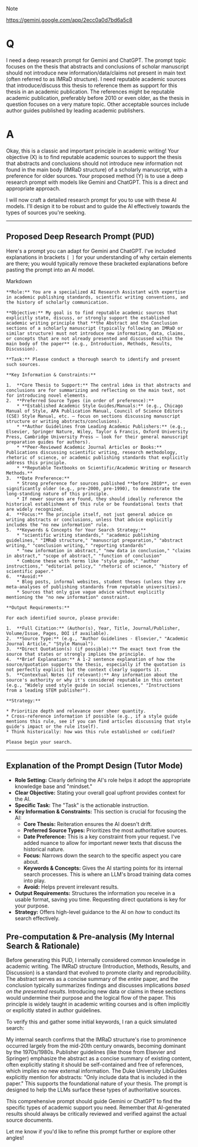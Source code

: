
>[!Note]
>
> https://gemini.google.com/app/2ecc0a0d7bd6a5c8

# Q

I need a deep research prompt for Gemini and ChatGPT. The prompt topic focuses on the thesis that abstracts and conclusions of scholar manuscript should not introduce new information/data/claims not present in main text (often referred to as IMRaD structure). I need reputable academic sources that introduce/discuss this thesis to reference them as support for this thesis in an academic publication. The references might be reputable academic publication, preferably before 2010 or even older, as the thesis in question focuses on a very mature topic. Other acceptable sources include author guides published by leading academic publishers.

# A

Okay, this is a classic and important principle in academic writing! Your objective (X) is to find reputable academic sources to support the thesis that abstracts and conclusions should not introduce new information not found in the main body (IMRaD structure) of a scholarly manuscript, with a preference for older sources. Your proposed method (Y) is to use a deep research prompt with models like Gemini and ChatGPT. This is a direct and appropriate approach.

I will now craft a detailed research prompt for you to use with these AI models. I'll design it to be robust and to guide the AI effectively towards the types of sources you're seeking.

---

## **Proposed Deep Research Prompt (PUD)**

Here's a prompt you can adapt for Gemini and ChatGPT. I've included explanations in brackets `[ ]` for your understanding of why certain elements are there; you would typically remove these bracketed explanations before pasting the prompt into an AI model.

Markdown

```
**Role:** You are a specialized AI Research Assistant with expertise in academic publishing standards, scientific writing conventions, and the history of scholarly communication.

**Objective:** My goal is to find reputable academic sources that explicitly state, discuss, or strongly support the established academic writing principle that **the Abstract and the Conclusion sections of a scholarly manuscript (typically following an IMRaD or similar structure) must not introduce new information, data, claims, or concepts that are not already presented and discussed within the main body of the paper** (e.g., Introduction, Methods, Results, Discussion).

**Task:** Please conduct a thorough search to identify and present such sources.

**Key Information & Constraints:**

1.  **Core Thesis to Support:** The central idea is that abstracts and conclusions are for summarizing and reflecting on the main text, not for introducing novel elements.
2.  **Preferred Source Types (in order of preference):**
    * **Established Academic Style Guides/Manuals:** (e.g., Chicago Manual of Style, APA Publication Manual, Council of Science Editors (CSE) Style Manual, etc. – focus on sections discussing manuscript structure or writing abstracts/conclusions).
    * **Author Guidelines from Leading Academic Publishers:** (e.g., Elsevier, Springer Nature, Wiley, Taylor & Francis, Oxford University Press, Cambridge University Press – look for their general manuscript preparation guides for authors).
    * **Peer-Reviewed Academic Journal Articles or Books:** Publications discussing scientific writing, research methodology, rhetoric of science, or academic publishing standards that explicitly address this principle.
    * **Reputable Textbooks on Scientific/Academic Writing or Research Methods.**
3.  **Date Preference:**
    * Strong preference for sources published **before 2010**, or even significantly older (e.g., pre-2000, pre-1990), to demonstrate the long-standing nature of this principle.
    * If newer sources are found, they should ideally reference the historical establishment of this rule or be foundational texts that are widely recognized.
4.  **Focus:** The principle itself, not just general advice on writing abstracts or conclusions, unless that advice explicitly includes the "no new information" rule.
5.  **Keywords & Concepts for Your Search Strategy:**
    * "scientific writing standards," "academic publishing guidelines," "IMRaD structure," "manuscript preparation," "abstract writing," "conclusion writing," "reporting standards"
    * "new information in abstract," "new data in conclusion," "claims in abstract," "scope of abstract," "function of conclusion"
    * Combine these with terms like "style guide," "author instructions," "editorial policy," "rhetoric of science," "history of scientific paper."
6.  **Avoid:**
    * Blog posts, informal websites, student theses (unless they are meta-analyses of publishing standards from reputable universities).
    * Sources that only give vague advice without explicitly mentioning the "no new information" constraint.

**Output Requirements:**

For each identified source, please provide:

1.  **Full Citation:** (Author(s), Year, Title, Journal/Publisher, Volume/Issue, Pages, DOI if available).
2.  **Source Type:** (e.g., "Author Guidelines - Elsevier," "Academic Journal Article," "Style Manual").
3.  **Direct Quotation(s) (if possible):** The exact text from the source that states or strongly implies the principle.
4.  **Brief Explanation:** A 1-2 sentence explanation of how the source/quotation supports the thesis, especially if the quotation is not perfectly explicit but the context clearly supports it.
5.  **Contextual Notes (if relevant):** Any information about the source's authority or why it's considered reputable in this context (e.g., "Widely used style guide in social sciences," "Instructions from a leading STEM publisher").

**Strategy:**

* Prioritize depth and relevance over sheer quantity.
* Cross-reference information if possible (e.g., if a style guide mentions this rule, see if you can find articles discussing that style guide's impact or the rule itself).
* Think historically: how was this rule established or codified?

Please begin your search.
```

---

## **Explanation of the Prompt Design (Tutor Mode)**

- **Role Setting:** Clearly defining the AI's role helps it adopt the appropriate knowledge base and "mindset."
- **Clear Objective:** Stating your overall goal upfront provides context for the AI.
- **Specific Task:** The "Task" is the actionable instruction.
- **Key Information & Constraints:** This section is crucial for focusing the AI:
    - **Core Thesis:** Reiteration ensures the AI doesn't drift.
    - **Preferred Source Types:** Prioritizes the most authoritative sources.
    - **Date Preference:** This is a key constraint from your request. I've added nuance to allow for important newer texts that discuss the historical nature.
    - **Focus:** Narrows down the search to the specific aspect you care about.
    - **Keywords & Concepts:** Gives the AI starting points for its internal search processes. This is where an LLM's broad training data comes into play.
    - **Avoid:** Helps prevent irrelevant results.
- **Output Requirements:** Structures the information you receive in a usable format, saving you time. Requesting direct quotations is key for your purpose.
- **Strategy:** Offers high-level guidance to the AI on _how_ to conduct its search effectively.

## **Pre-computation & Pre-analysis (My Internal Search & Rationale)**

Before generating this PUD, I internally considered common knowledge in academic writing. The IMRaD structure (Introduction, Methods, Results, and Discussion) is a standard that evolved to promote clarity and reproducibility. The abstract serves as a concise summary of the _entire_ paper, and the conclusion typically summarizes findings and discusses implications _based on the presented results_. Introducing new data or claims in these sections would undermine their purpose and the logical flow of the paper. This principle is widely taught in academic writing courses and is often implicitly or explicitly stated in author guidelines.

To verify this and gather some initial keywords, I ran a quick simulated search:

My internal search confirms that the IMRaD structure's rise to prominence occurred largely from the mid-20th century onwards, becoming dominant by the 1970s/1980s. Publisher guidelines (like those from Elsevier and Springer) emphasize the abstract as a concise summary of existing content, often explicitly stating it should be self-contained and free of references, which implies no new external information. The Duke University LibGuides explicitly mention for abstracts: "Only include data that is included in the paper." This supports the foundational nature of your thesis. The prompt is designed to help the LLMs surface these types of authoritative sources.

This comprehensive prompt should guide Gemini or ChatGPT to find the specific types of academic support you need. Remember that AI-generated results should always be critically reviewed and verified against the actual source documents.

Let me know if you'd like to refine this prompt further or explore other angles!